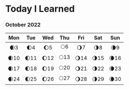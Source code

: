 # Today I Learned

### October 2022

| Mon | Tue | Wed | Thu | Fri | Sat | Sun |
| :---: | :---: | :---: | :---: | :---: | :---: | :---: |
| 🌒3 | 🌓4 | 🌔5 | 🌕6 | 🌖7 | 🌗8 | 🌘9 |
| 🌒10 | 🌓11 | 🌔12 | 🌕13 | 🌖14 | 🌗15 | 🌘16 |
| 🌒17 | 🌓18 | 🌔19 | 🌕20 | 🌖21 | 🌗22 | 🌘23 |
| 🌒24 | 🌓25 | 🌔26 | 🌕27 | 🌖28 | 🌗29 | 🌘30 |

